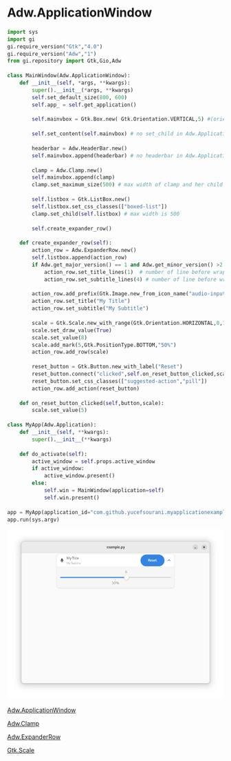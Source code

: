 # Adw.ApplicationWindow

```python
import sys
import gi
gi.require_version("Gtk","4.0")
gi.require_version("Adw","1")
from gi.repository import Gtk,Gio,Adw

class MainWindow(Adw.ApplicationWindow):
    def __init__(self, *args, **kwargs):
        super().__init__(*args, **kwargs)
        self.set_default_size(800, 600)
        self.app_ = self.get_application()
        
        self.mainvbox = Gtk.Box.new( Gtk.Orientation.VERTICAL,5) #(orientation VERTICAL|HORIZONTAL  , spacing in pixels)
        
        self.set_content(self.mainvbox) # no set_child in Adw.ApplicationWindow
        
        headerbar = Adw.HeaderBar.new() 
        self.mainvbox.append(headerbar) # no headerbar in Adw.ApplicationWindow 
        
        clamp = Adw.Clamp.new()
        self.mainvbox.append(clamp)
        clamp.set_maximum_size(500) # max width of clamp and her child when maximize window is 500
        
        self.listbox = Gtk.ListBox.new()
        self.listbox.set_css_classes(["boxed-list"])
        clamp.set_child(self.listbox) # max width is 500
        
        self.create_expander_row()
        
    def create_expander_row(self):
        action_row = Adw.ExpanderRow.new()
        self.listbox.append(action_row)
        if Adw.get_major_version() == 1 and Adw.get_minor_version() >2:
            action_row.set_title_lines(1)  # number of line before wrap title text (require libAdwaita version > 1.2)
            action_row.set_subtitle_lines(4) # number of line before wrap subtitle text (require libAdwaita version > 1.2)
        
        action_row.add_prefix(Gtk.Image.new_from_icon_name("audio-input-microphone-symbolic")) # use https://flathub.org/apps/org.gnome.design.IconLibrary
        action_row.set_title("My Title")
        action_row.set_subtitle("My Subtitle")
        
        scale = Gtk.Scale.new_with_range(Gtk.Orientation.HORIZONTAL,0,10,2)
        scale.set_draw_value(True)
        scale.set_value(8)
        scale.add_mark(5,Gtk.PositionType.BOTTOM,"50%")
        action_row.add_row(scale)
        
        reset_button = Gtk.Button.new_with_label("Reset")
        reset_button.connect("clicked",self.on_reset_button_clicked,scale)
        reset_button.set_css_classes(["suggested-action","pill"])
        action_row.add_action(reset_button)
    
    def on_reset_button_clicked(self,button,scale):
        scale.set_value(5)

class MyApp(Adw.Application):
    def __init__(self, **kwargs):
        super().__init__(**kwargs)

    def do_activate(self):
        active_window = self.props.active_window
        if active_window:
            active_window.present()
        else:
            self.win = MainWindow(application=self)
            self.win.present()

app = MyApp(application_id="com.github.yucefsourani.myapplicationexample",flags= Gio.ApplicationFlags.FLAGS_NONE)
app.run(sys.argv)
```

![Alt text](https://raw.githubusercontent.com/yucefsourani/python-gtk4-examples/main/libadwaita_scale_clamp_expanderrow/Screenshot_1.png "Screenshot")



[Adw.ApplicationWindow](https://lazka.github.io/pgi-docs/index.html#Adw-1/classes/ApplicationWindow.html)


[Adw.Clamp](https://lazka.github.io/pgi-docs/index.html#Adw-1/classes/Clamp.html)


[Adw.ExpanderRow](https://lazka.github.io/pgi-docs/index.html#Adw-1/classes/ExpanderRow.html)


[Gtk.Scale](https://lazka.github.io/pgi-docgen/index.html#Gtk-4.0/classes/Scale.html)

